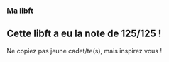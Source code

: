 ### Ma libft
## Cette libft a eu la note de 125/125 !

Ne copiez pas jeune cadet/te(s), mais inspirez vous !
